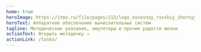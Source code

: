 ```yaml
---
home: true
heroImage: https://itmo.ru/file/pages/213/logo_osnovnoy_russkiy_chernyy.png
heroText: Аппаратное обеспечение вычислительных систем
tagline: Методические указания, эмуляторы и прочие радости жизни
actionText: Открыть методичку →
actionLink: /tasks/
---
```

